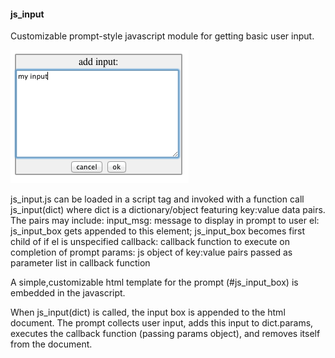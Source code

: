 <h4>js_input</h4>

Customizable prompt-style javascript module for getting basic user input. 

![js_input_box](https://github.com/markedwinharvey/js_input/blob/master/media/js_input_graphic.png)

js_input.js can be loaded in a script tag and invoked with a function call js_input(dict) where
dict is a dictionary/object featuring key:value data pairs. 
The pairs may include:
	input_msg:	message to display in prompt to user
	el:			js_input_box gets appended to this element; js_input_box becomes first child of <body> if el is unspecified
	callback:	callback function to execute on completion of prompt
	params:		js object of key:value pairs passed as parameter list in callback function
	
A simple,customizable html template for the prompt (#js_input_box) is embedded in the javascript. 

When js_input(dict) is called, the input box is appended to the html document. 
The prompt collects user input, adds this input to dict.params, 
executes the callback function (passing params object),
and removes itself from the document. 